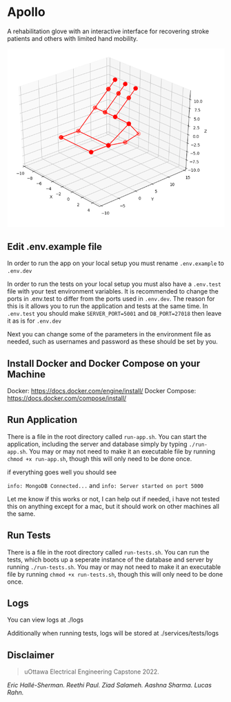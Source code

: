 # Apollo

A rehabilitation glove with an interactive interface for recovering stroke patients and others with limited hand mobility.

![alt text](./plot.png)

## Edit .env.example file

In order to run the app on your local setup you must rename `.env.example` to `.env.dev`

In order to run the tests on your local setup you must also have a `.env.test` file with your test environment variables. It is recommended
to change the ports in .env.test to differ from the ports used in `.env.dev`. The reason for this is it allows you to run the application
and tests at the same time. In `.env.test` you should make `SERVER_PORT=5001` and `DB_PORT=27018` then leave it as is for `.env.dev`

Next you can change some of the parameters in the environment file as needed, such as usernames and password as these should be set by you.

## Install Docker and Docker Compose on your Machine

Docker: https://docs.docker.com/engine/install/
Docker Compose: https://docs.docker.com/compose/install/

## Run Application

There is a file in the root directory called `run-app.sh`. You can start the application, including the server and database simply by typing `./run-app.sh`.
You may or may not need to make it an executable file by running `chmod +x run-app.sh`, though this will only need to be done once.

if everything goes well you should see

`info: MongoDB Connected...` and `info: Server started on port 5000`

Let me know if this works or not, I can help out if needed, i have not tested this on anything except for a mac, but it should work on other machines
all the same.

## Run Tests

There is a file in the root directory called `run-tests.sh`. You can run the tests, which boots up a seperate instance of the database and
server by running `./run-tests.sh`. You may or may not need to make it an executable file by running `chmod +x run-tests.sh`, though this will
only need to be done once.

## Logs

You can view logs at ./logs

Additionally when running tests, logs will be stored at ./services/tests/logs

## Disclaimer

> uOttawa Electrical Engineering Capstone 2022.

_Eric Hallé-Sherman. Reethi Paul. Ziad Salameh. Aashna Sharma. Lucas Rahn._
